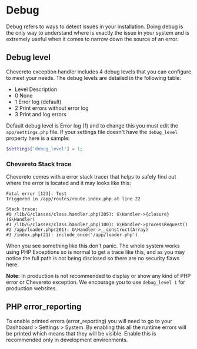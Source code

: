 Debug
=====

Debug refers to ways to detect issues in your installation. Doing debug is the only way to understand where is exactly the issue in your system and is extremely useful when it comes to narrow down the source of an error.

Debug level
-----------

Chevereto exception handler includes 4 debug levels that you can configure to meet your needs. The debug levels are detailed in the following table:

*   Level Description
*   0 None
*   1 Error log (default)
*   2 Print errors without error log
*   3 Print and log errors

Default debug level is Error log (1) and to change this you must edit the `app/settings.php` file. If your settings file doesn't have the `debug_level` property here is a sample:
```php
$settings['debug_level'] = 1;
```
### Chevereto Stack trace

Chevereto comes with a error stack tracer that helps to safely find out where the error is located and it may looks like this:
```
Fatal error [123]: Test
Triggered in /app/routes/route.index.php at line 22

Stack trace:
#0 /lib/G/classes/class.handler.php(205): G\Handler->{closure}(G\Handler)
#1 /lib/G/classes/class.handler.php(100): G\Handler->processRequest()
#2 /app/loader.php(201): G\Handler->__construct(Array)
#3 /index.php(21): include_once('/app/loader.php')
```

When you see something like this don't panic. The whole system works using PHP Exceptions so is normal to get a trace like this, and as you may notice the full path is not being disclosed so there are no security flaws here.

**Note:** In production is not recommended to display or show any kind of PHP error or Chevereto exception. We encourage you to use `debug_level 1` for production websites.

PHP error_reporting
-------------------

To enable printed errors (error_reporting) you will need to go to your Dashboard > Settings > System. By enabling this all the runtime errors will be printed which means that they will be visible. Enable this is recommended only in development environments.